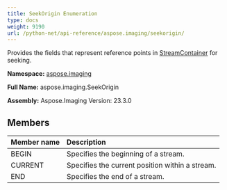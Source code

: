 ```yaml
---
title: SeekOrigin Enumeration
type: docs
weight: 9190
url: /python-net/api-reference/aspose.imaging/seekorigin/
---
```


Provides the fields that represent reference points in [StreamContainer](/imaging/python-net/api-reference/aspose.imaging/streamcontainer/) for seeking.

**Namespace:** [aspose.imaging](/imaging/python-net/api-reference/aspose.imaging/)

**Full Name:** aspose.imaging.SeekOrigin

**Assembly:**  Aspose.Imaging Version: 23.3.0

## **Members**
|**Member name**|**Description**|
| :- | :- |
|BEGIN|Specifies the beginning of a stream.|
|CURRENT|Specifies the current position within a stream.|
|END|Specifies the end of a stream.|
